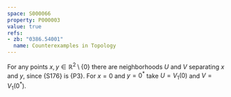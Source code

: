 ```yaml
---
space: S000066
property: P000003
value: true
refs:
- zb: "0386.54001"
  name: Counterexamples in Topology
---
```


For any points $x , y\in\mathbb R^2\setminus\{0\}$ there are neighborhoods $U$ and $V$ separating $x$ and $y$, since {S176} is {P3}.
For $x = 0$ and $y = 0^*$ take $U=V_1(0)$ and $V=V_1(0^*)$.

